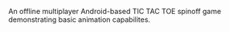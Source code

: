 An offline multiplayer Android-based TIC TAC TOE spinoff game demonstrating basic animation capabilites.
